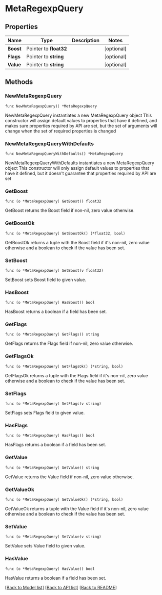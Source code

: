 # MetaRegexpQuery

## Properties

Name | Type | Description | Notes
------------ | ------------- | ------------- | -------------
**Boost** | Pointer to **float32** |  | [optional] 
**Flags** | Pointer to **string** |  | [optional] 
**Value** | Pointer to **string** |  | [optional] 

## Methods

### NewMetaRegexpQuery

`func NewMetaRegexpQuery() *MetaRegexpQuery`

NewMetaRegexpQuery instantiates a new MetaRegexpQuery object
This constructor will assign default values to properties that have it defined,
and makes sure properties required by API are set, but the set of arguments
will change when the set of required properties is changed

### NewMetaRegexpQueryWithDefaults

`func NewMetaRegexpQueryWithDefaults() *MetaRegexpQuery`

NewMetaRegexpQueryWithDefaults instantiates a new MetaRegexpQuery object
This constructor will only assign default values to properties that have it defined,
but it doesn't guarantee that properties required by API are set

### GetBoost

`func (o *MetaRegexpQuery) GetBoost() float32`

GetBoost returns the Boost field if non-nil, zero value otherwise.

### GetBoostOk

`func (o *MetaRegexpQuery) GetBoostOk() (*float32, bool)`

GetBoostOk returns a tuple with the Boost field if it's non-nil, zero value otherwise
and a boolean to check if the value has been set.

### SetBoost

`func (o *MetaRegexpQuery) SetBoost(v float32)`

SetBoost sets Boost field to given value.

### HasBoost

`func (o *MetaRegexpQuery) HasBoost() bool`

HasBoost returns a boolean if a field has been set.

### GetFlags

`func (o *MetaRegexpQuery) GetFlags() string`

GetFlags returns the Flags field if non-nil, zero value otherwise.

### GetFlagsOk

`func (o *MetaRegexpQuery) GetFlagsOk() (*string, bool)`

GetFlagsOk returns a tuple with the Flags field if it's non-nil, zero value otherwise
and a boolean to check if the value has been set.

### SetFlags

`func (o *MetaRegexpQuery) SetFlags(v string)`

SetFlags sets Flags field to given value.

### HasFlags

`func (o *MetaRegexpQuery) HasFlags() bool`

HasFlags returns a boolean if a field has been set.

### GetValue

`func (o *MetaRegexpQuery) GetValue() string`

GetValue returns the Value field if non-nil, zero value otherwise.

### GetValueOk

`func (o *MetaRegexpQuery) GetValueOk() (*string, bool)`

GetValueOk returns a tuple with the Value field if it's non-nil, zero value otherwise
and a boolean to check if the value has been set.

### SetValue

`func (o *MetaRegexpQuery) SetValue(v string)`

SetValue sets Value field to given value.

### HasValue

`func (o *MetaRegexpQuery) HasValue() bool`

HasValue returns a boolean if a field has been set.


[[Back to Model list]](../README.md#documentation-for-models) [[Back to API list]](../README.md#documentation-for-api-endpoints) [[Back to README]](../README.md)


